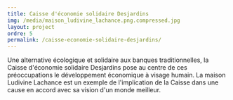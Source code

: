 ```yaml
---
title: Caisse d'économie solidaire Desjardins
img: /media/maison_ludivine_lachance.png.compressed.jpg
layout: project
ordre: 5
permalink: /caisse-economie-solidaire-desjardins/
---
```

Une alternative écologique et solidaire aux banques traditionnelles, la Caisse d'économie solidaire Desjardins pose au centre de ces préoccupations le développement économique à visage humain. La maison Ludivine Lachance est un exemple de l'implication de la Caisse dans une cause en accord avec sa vision d'un monde meilleur.